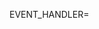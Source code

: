 EVENT_HANDLER=<script to handle events>
HANDLER_DIR=<folder to handle scripts>

docker service create --name nomad -p 4646:4646 -e NETWORK="10.0.1.*" -e SERVICE=nomad -e CLUSTER=nomad --network serf --replicas 3 jmcarbo/docker-swarm-nomad:latest
docker service create --name nomadworker -e NETWORK="10.0.1.*" -e SERVER=nomad --mount "type=bind,source=/var/run/docker.sock,destination=/var/run/docker.sock" -e SERVICE=nomadworker -e CLUSTER=nomadworker --network serf -e WORKER=true --replicas 3 jmcarbo/docker-swarm-nomad:latest
